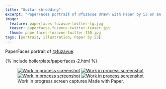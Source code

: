 ```yaml
---
title: "Guitar shredding"
excerpt: "PaperFaces portrait of @fuzavue drawn with Paper by 53 on an iPad."
image: 
  feature: paperfaces-fuzavue-twitter-lg.jpg
  teaser: paperfaces-fuzavue-twitter-teaser.jpg
  thumb: paperfaces-fuzavue-twitter-150.jpg
tags: [portrait, illustration, Paper by 53]
---
```


PaperFaces portrait of [@fuzavue](http://twitter.com/fuzavue).

{% include boilerplate/paperfaces-2.html %}

<figure class="third">
	<a href="{{ site.url }}/images/paperfaces-fuzavue-process-1-lg.jpg"><img src="{{ site.url }}/images/paperfaces-fuzavue-process-1-600.jpg" alt="Work in process screenshot"></a>
	<a href="{{ site.url }}/images/paperfaces-fuzavue-process-2-lg.jpg"><img src="{{ site.url }}/images/paperfaces-fuzavue-process-2-600.jpg" alt="Work in process screenshot"></a>
	<a href="{{ site.url }}/images/paperfaces-fuzavue-process-3-lg.jpg"><img src="{{ site.url }}/images/paperfaces-fuzavue-process-3-600.jpg" alt="Work in process screenshot"></a>
	<a href="{{ site.url }}/images/paperfaces-fuzavue-process-4-lg.jpg"><img src="{{ site.url }}/images/paperfaces-fuzavue-process-4-600.jpg" alt="Work in process screenshot"></a>
	<figcaption>Work in progress screen captures Made with Paper.</figcaption>
</figure>